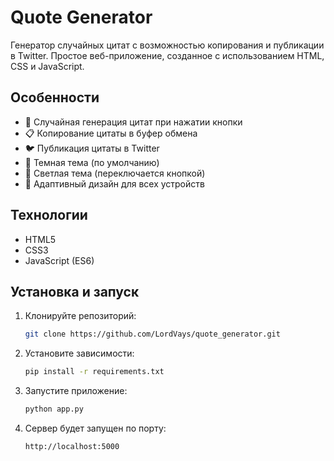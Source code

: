 # Quote Generator

Генератор случайных цитат с возможностью копирования и публикации в Twitter. Простое веб-приложение, созданное с использованием HTML, CSS и JavaScript.

## Особенности

- 🎲 Случайная генерация цитат при нажатии кнопки
- 📋 Копирование цитаты в буфер обмена
- 🐦 Публикация цитаты в Twitter
- 🌙 Темная тема (по умолчанию)
- 🔆 Светлая тема (переключается кнопкой)
- 📱 Адаптивный дизайн для всех устройств

## Технологии

- HTML5
- CSS3
- JavaScript (ES6)

## Установка и запуск

1. Клонируйте репозиторий:
   ```bash
   git clone https://github.com/LordVays/quote_generator.git
2. Установите зависимости:
   ```bash
   pip install -r requirements.txt
3. Запустите приложение:
   ```bash
   python app.py
4. Сервер будет запущен по порту:
   ```bash
   http://localhost:5000
